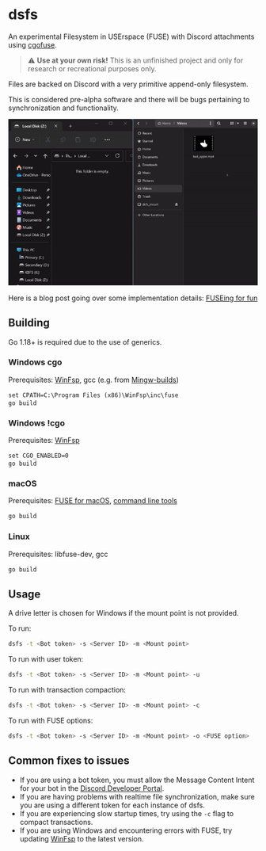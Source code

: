 # dsfs

An experimental Filesystem in USErspace (FUSE) with Discord attachments
using [cgofuse](https://github.com/winfsp/cgofuse).

> :warning: **Use at your own risk!** This is an unfinished project and only
> for research or recreational purposes only.

Files are backed on Discord with a very primitive append-only filesystem.

This is considered pre-alpha software and there will be bugs pertaining to
synchronization and functionality.

![Demo](demo.gif)

Here is a blog post going over some implementation
details: [FUSEing for fun](https://www.darenliang.com/posts/fuseing-for-fun)

## Building

Go 1.18+ is required due to the use of generics.

### Windows cgo

Prerequisites: [WinFsp](https://github.com/winfsp/winfsp),
gcc (e.g. from [Mingw-builds](http://mingw-w64.org/doku.php/download))

```
set CPATH=C:\Program Files (x86)\WinFsp\inc\fuse
go build
```

### Windows !cgo

Prerequisites: [WinFsp](https://github.com/winfsp/winfsp)

```
set CGO_ENABLED=0
go build
```

### macOS

Prerequisites: [FUSE for macOS](https://osxfuse.github.io),
[command line tools](https://developer.apple.com/library/content/technotes/tn2339/_index.html)

```bash
go build
```

### Linux

Prerequisites: libfuse-dev, gcc

```bash
go build
```

## Usage

A drive letter is chosen for Windows if the mount point is not provided.

To run:

```bash
dsfs -t <Bot token> -s <Server ID> -m <Mount point>
```

To run with user token:

```bash
dsfs -t <Bot token> -s <Server ID> -m <Mount point> -u
```

To run with transaction compaction:

```bash
dsfs -t <Bot token> -s <Server ID> -m <Mount point> -c
```

To run with FUSE options:

```bash
dsfs -t <Bot token> -s <Server ID> -m <Mount point> -o <FUSE option>
```

## Common fixes to issues

- If you are using a bot token, you must allow the Message Content Intent for
  your bot in the [Discord Developer Portal](https://discord.com/developers/applications).
- If you are having problems with realtime file synchronization, make sure you
  are using a different token for each instance of dsfs.
- If you are experiencing slow startup times, try using the `-c` flag to
  compact transactions.
- If you are using Windows and encountering errors with FUSE, try
  updating [WinFsp](https://github.com/winfsp/winfsp) to the latest version.

